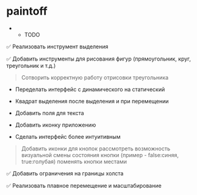 # paintoff

 - - TODO

✅ Реализовать инструмент выделения

✅ Добавить инструменты для рисования фигур (прямоугольник, круг, треугольник и т.д.)
> Сотворить корректную работу отрисовки треугольника

- Переделать интерфейс с динамического на статический

- Квадрат выделения после выделения и при перемещении

- Добавить поля для текста

- Добавить иконку приложению

- Сделать интерфейс более интуитивным
> Добавить иконки для кнопок
> рассмотреть возможность визуальной смены состояния кнопки (пример - false:синяя, true:голубая)
> поменять кнопки местами

✅ Добавить ограничения на границы холста

✅ Реализовать плавное перемещение и масштабирование
